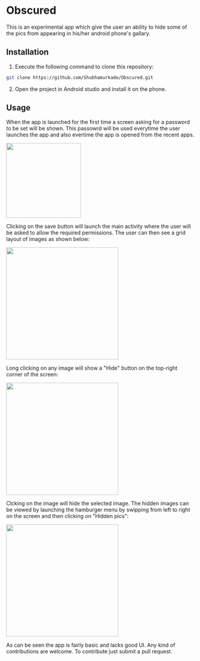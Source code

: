 # Obscured
This is an experimental app which give the user an ability to hide some of the pics from appearing in his/her android phone's gallary.

## Installation
1. Execute the following command to clone this repository:
```sh
git clone https://github.com/Shubhamurkade/Obscured.git
```
2. Open the project in Android studio and install it on the phone.

## Usage
When the app is launched for the first time a screen asking for a password to be set will be shown. This passowrd will be used everytime the user launches the app and also evertime the app is opened from the recent apps.

<img src="https://user-images.githubusercontent.com/13162492/49884918-050d3c80-fe5c-11e8-8540-8dea54d73494.jpg" width="200">

Clicking on the save button will launch the main activity where the user will be asked to allow the required permissions. The user can then see a grid layout of images as shown below:

<img src="https://user-images.githubusercontent.com/13162492/49885336-f70beb80-fe5c-11e8-8124-9c8ec14ec7de.jpg" width="300">

Long clicking on any image will show a "Hide" button on the top-right corner of the screen:

<img src="https://user-images.githubusercontent.com/13162492/49884914-0474a600-fe5c-11e8-855f-3910abac9e29.jpg" width="300">

Clcking on the image will hide the selected image. The hidden images can be viewed by launching the hamburger menu by swipping from left to right on the screen and then clicking on "Hidden pics":

<img src="https://user-images.githubusercontent.com/13162492/49884915-050d3c80-fe5c-11e8-997d-4fc6d4529e4e.jpg" width="300">

As can be seen the app is fairly basic and lacks good UI. Any kind of contributions are welcome. To contribute just submit a pull request.


